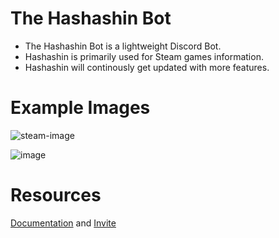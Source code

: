 # The Hashashin Bot

- The Hashashin Bot is a lightweight Discord Bot.
- Hashashin is primarily used for Steam games information.
- Hashashin will continously get updated with more features.

# Example Images

![steam-image](https://user-images.githubusercontent.com/66129579/162597052-4110f0fa-18e5-4366-936e-84d4df556123.png)

![image](https://user-images.githubusercontent.com/66129579/162597064-73245242-1b56-457e-844c-d547f932e50d.png)

# Resources

[Documentation](http://www.hashashinbot.com/) and [Invite](https://discord.com/oauth2/authorize?client_id=767525425865818142&permissions=534723951680&redirect_uri=https%3A%2F%2Fdiscordapp.com%2Foauth2%2Fauthorize%3F%26client_id%3D%5B767525425865818142%5D%26scope%3Dbot&scope=bot%20applications.commands&permissions=8)
